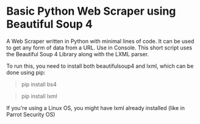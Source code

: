 # Basic Python Web Scraper using Beautiful Soup 4
A Web Scraper written in Python with minimal lines of code. It can be used to get any form of data from a URL. Use in Console.
This short script uses the Beautiful Soup 4 Library along with the LXML parser.

To run this, you need to install both beautifulsoup4 and lxml, which can be done using pip:

>pip install bs4

>pip install lxml

If you're using a Linux OS, you might have lxml already installed (like in Parrot Security OS)
